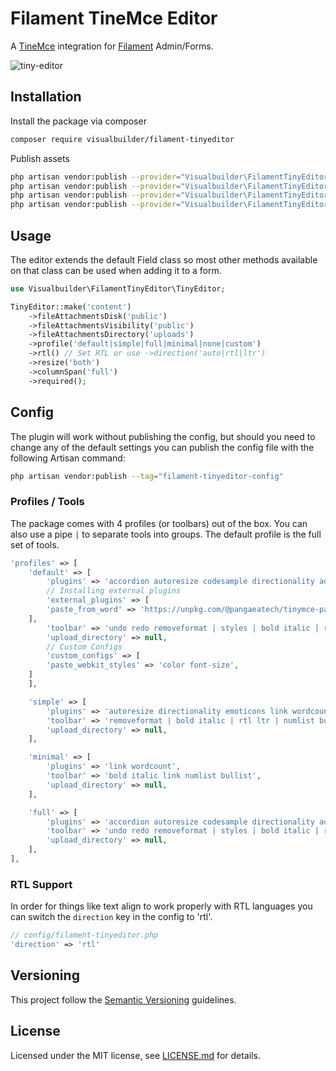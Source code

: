 # Filament TineMce Editor

A [TineMce](https://www.tiny.cloud/) integration for [Filament](https://filamentphp.com/) Admin/Forms.

![tiny-editor](images/filament-tinyeditor.jpg?raw=true)

## Installation

Install the package via composer

```bash
composer require visualbuilder/filament-tinyeditor
```

Publish assets

```bash
php artisan vendor:publish --provider="Visualbuilder\FilamentTinyEditor\TinyeditorServiceProvider"
php artisan vendor:publish --provider="Visualbuilder\FilamentTinyEditor\TinyeditorServiceProvider" --tag="config"
php artisan vendor:publish --provider="Visualbuilder\FilamentTinyEditor\TinyeditorServiceProvider" --tag="views"
php artisan vendor:publish --provider="Visualbuilder\FilamentTinyEditor\TinyeditorServiceProvider" --tag="public"
```

## Usage

The editor extends the default Field class so most other methods available on that class can be used when adding it to a form.

```php
use Visualbuilder\FilamentTinyEditor\TinyEditor;

TinyEditor::make('content')
	->fileAttachmentsDisk('public')
	->fileAttachmentsVisibility('public')
	->fileAttachmentsDirectory('uploads')
    ->profile('default|simple|full|minimal|none|custom')
	->rtl() // Set RTL or use ->direction('auto|rtl|ltr')
	->resize('both')
	->columnSpan('full')
    ->required();
```

## Config

The plugin will work without publishing the config, but should you need to change any of the default settings you can publish the config file with the following Artisan command:

```bash
php artisan vendor:publish --tag="filament-tinyeditor-config"
```

### Profiles / Tools

The package comes with 4 profiles (or toolbars) out of the box. You can also use a pipe `|` to separate tools into groups. The default profile is the full set of tools.

```php
'profiles' => [
    'default' => [
		'plugins' => 'accordion autoresize codesample directionality advlist link image lists preview pagebreak searchreplace wordcount code fullscreen insertdatetime media table emoticons',
		// Installing external plugins
		'external_plugins' => [
		'paste_from_word' => 'https://unpkg.com/@pangaeatech/tinymce-paste-from-word-plugin@latest/index.js'
    ],
		'toolbar' => 'undo redo removeformat | styles | bold italic | rtl ltr | alignjustify alignright aligncenter alignleft | numlist bullist outdent indent | forecolor backcolor | blockquote table toc hr | image link media codesample emoticons | wordcount fullscreen',
		'upload_directory' => null,
		// Custom Configs
		'custom_configs' => [
		'paste_webkit_styles' => 'color font-size',
    ]
	],

	'simple' => [
		'plugins' => 'autoresize directionality emoticons link wordcount',
		'toolbar' => 'removeformat | bold italic | rtl ltr | numlist bullist | link emoticons',
		'upload_directory' => null,
	],

	'minimal' => [
		'plugins' => 'link wordcount',
		'toolbar' => 'bold italic link numlist bullist',
		'upload_directory' => null,
	],

	'full' => [
		'plugins' => 'accordion autoresize codesample directionality advlist autolink link image lists charmap preview anchor pagebreak searchreplace wordcount visualblocks visualchars code fullscreen insertdatetime media table emoticons template help',
		'toolbar' => 'undo redo removeformat | styles | bold italic | rtl ltr | alignjustify alignright aligncenter alignleft | numlist bullist outdent indent accordion | forecolor backcolor | blockquote table toc hr | image link anchor media codesample emoticons | visualblocks print preview wordcount fullscreen help',
		'upload_directory' => null,
	],
],
```

### RTL Support

In order for things like text align to work properly with RTL languages you
can switch the `direction` key in the config to 'rtl'.

```php
// config/filament-tinyeditor.php
'direction' => 'rtl'
```

## Versioning

This project follow the [Semantic Versioning](https://semver.org/) guidelines.

## License

Licensed under the MIT license, see [LICENSE.md](LICENSE.md) for details.
